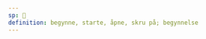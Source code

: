 ```yaml
---
sp: 󱥇
definition: begynne, starte, åpne, skru på; begynnelse
---
```

<!-- open is the beginning. it's when things begin, when they are started. open is the act of beginning something, opening it, turning it on. -->